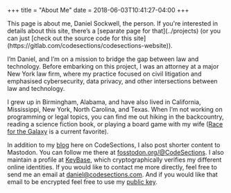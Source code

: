 +++
title = "About Me"
date = 2018-06-03T10:41:27-04:00
+++

<asside>
  This page is about me, Daniel Sockwell, the person.  If you're interested in
  details about this site, there’s a [separate page for
  that](../projects) (or you can just [check out the source code for this
  site](https://gitlab.com/codesections/codesections-website)).
</asside>

I’m Daniel, and I’m on a mission to bridge the gap between law and
technology.  Before embarking on this project, I  was an attorney at a major
New York law firm, where my practice focused on civil litigation and
emphasised cybersecurity, data privacy, and other intersections between law
and technology.

I grew up in Birmingham, Alabama, and have also lived in California,
Mississippi, New York, North Carolina, and Texas.  When I’m not working on
programming or legal topics, you can find me out hiking in the backcountry,
reading a science fiction book, or playing a board game with my wife ([Race for
the Galaxy](https://boardgamegeek.com/boardgame/28143/race-galaxy) is a 
current favorite).

In addition to my [blog](/blog) here on CodeSections, I also post shorter 
content to Mastodon.  You can follow me there at
[fosstodon.org/@CodeSections](https://fosstodon.org/@codesections).  I also 
maintain a profile at [KeyBase](https://keybase.io/codesections), which
cryptographically verifies my different online identities.  If you
would like to contact me more directly, feel free to send me an email at
<daniel@codesections.com>.  And if you would like that email to be encrypted
feel free to use my [public key](/public-key.txt).
